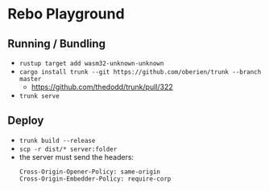 # Rebo Playground

## Running / Bundling

* `rustup target add wasm32-unknown-unknown`
* `cargo install trunk --git https://github.com/oberien/trunk --branch master`
    * <https://github.com/thedodd/trunk/pull/322>
* `trunk serve`

## Deploy

* `trunk build --release`
* `scp -r dist/* server:folder`
* the server must send the headers:
  ```
  Cross-Origin-Opener-Policy: same-origin
  Cross-Origin-Embedder-Policy: require-corp
  ```